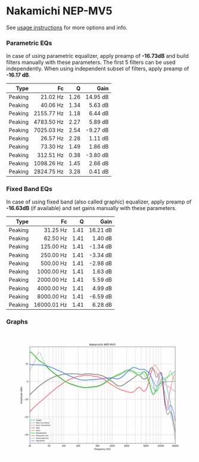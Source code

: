 # Nakamichi NEP-MV5
See [usage instructions](https://github.com/jaakkopasanen/AutoEq#usage) for more options and info.

### Parametric EQs
In case of using parametric equalizer, apply preamp of **-16.73dB** and build filters manually
with these parameters. The first 5 filters can be used independently.
When using independent subset of filters, apply preamp of **-16.17 dB**.

| Type    | Fc         |    Q | Gain     |
|--------:|-----------:|-----:|---------:|
| Peaking | 21.02 Hz   | 1.26 | 14.95 dB |
| Peaking | 40.06 Hz   | 1.34 | 5.63 dB  |
| Peaking | 2155.77 Hz | 1.18 | 6.44 dB  |
| Peaking | 4783.50 Hz | 2.27 | 5.89 dB  |
| Peaking | 7025.03 Hz | 2.54 | -9.27 dB |
| Peaking | 26.57 Hz   | 2.28 | 1.11 dB  |
| Peaking | 73.30 Hz   | 1.49 | 1.86 dB  |
| Peaking | 312.51 Hz  | 0.38 | -3.80 dB |
| Peaking | 1098.26 Hz | 1.45 | 2.66 dB  |
| Peaking | 2824.75 Hz | 3.28 | 0.41 dB  |

### Fixed Band EQs
In case of using fixed band (also called graphic) equalizer, apply preamp of **-16.63dB**
(if available) and set gains manually with these parameters.

| Type    | Fc          |    Q | Gain     |
|--------:|------------:|-----:|---------:|
| Peaking | 31.25 Hz    | 1.41 | 16.21 dB |
| Peaking | 62.50 Hz    | 1.41 | 1.40 dB  |
| Peaking | 125.00 Hz   | 1.41 | -1.34 dB |
| Peaking | 250.00 Hz   | 1.41 | -3.34 dB |
| Peaking | 500.00 Hz   | 1.41 | -2.98 dB |
| Peaking | 1000.00 Hz  | 1.41 | 1.63 dB  |
| Peaking | 2000.00 Hz  | 1.41 | 5.59 dB  |
| Peaking | 4000.00 Hz  | 1.41 | 4.99 dB  |
| Peaking | 8000.00 Hz  | 1.41 | -6.59 dB |
| Peaking | 16000.01 Hz | 1.41 | 6.28 dB  |

### Graphs
![](./Nakamichi%20NEP-MV5.png)